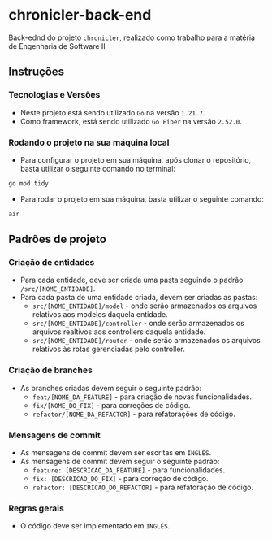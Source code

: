 # chronicler-back-end

Back-ednd do projeto `chronicler`, realizado como trabalho para a matéria de Engenharia de Software II

## Instruções

### Tecnologias e Versões

- Neste projeto está sendo utilizado `Go` na versão `1.21.7`.
- Como framework, está sendo utilizado `Go Fiber` na versão `2.52.0`.

### Rodando o projeto na sua máquina local

- Para configurar o projeto em sua máquina, após clonar o repositório, basta utilizar o seguinte comando no terminal:

```sh
go mod tidy
```

- Para rodar o projeto em sua máquina, basta utilizar o seguinte comando:

```sh
air
```

## Padrões de projeto

### Criação de entidades

- Para cada entidade, deve ser criada uma pasta seguindo o padrão `/src/[NOME_ENTIDADE]`.
- Para cada pasta de uma entidade criada, devem ser criadas as pastas:
  - `src/[NOME_ENTIDADE]/model` - onde serão armazenados os arquivos relativos aos modelos daquela entidade.
  - `src/[NOME_ENTIDADE]/controller` - onde serão armazenados os arquivos realtivos aos controllers daquela entidade.
  - `src/[NOME_ENTIDADE]/router` - onde serão armazenados os arquivos relativos às rotas gerenciadas pelo controller.

### Criação de branches

- As branches criadas devem seguir o seguinte padrão:
  - `feat/[NOME_DA_FEATURE]` - para criação de novas funcionalidades.
  - `fix/[NOME_DO_FIX]` - para correções de código.
  - `refactor/[NOME_DA_REFACTOR]` - para refatorações de código.

### Mensagens de commit

- As mensagens de commit devem ser escritas em `INGLÊS`.
- As mensagens de commit devem seguir o seguinte padrão:
  - `feature: [DESCRICAO_DA_FEATURE]` - para funcionalidades.
  - `fix: [DESCRICAO_DO_FIX]` - para correção de código.
  - `refactor: [DESCRICAO_DO_REFACTOR]` - para refatoração de código.

### Regras gerais

- O código deve ser implementado em `INGLÊS`.

